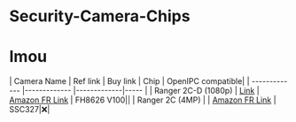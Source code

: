 # Security-Camera-Chips

# Imou
| Camera Name         | Ref link           | Buy link  | Chip | OpenIPC compatible|
| -------------       |------------- |-------------|----- |
| Ranger 2C-D (1080p) | [Link](https://www.imoulife.com/fr/product/detail/Ranger2c)      | [Amazon FR Link](https://www.amazon.fr/gp/product/B08X6DCJT2/ref=ppx_yo_dt_b_asin_title_o00_s00?ie=UTF8&psc=1) | FH8626 V100||
| Ranger 2C (4MP)     | []()           |   [Amazon FR Link](https://www.amazon.fr/gp/product/B095Y1JNHG/ref=ppx_yo_dt_b_asin_title_o00_s00?ie=UTF8&psc=1) | SSC327|❌|
